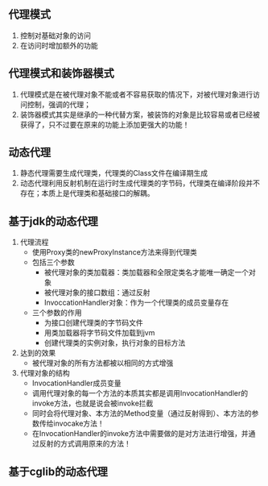 ## 代理模式
1. 控制对基础对象的访问
2. 在访问时增加额外的功能
## 代理模式和装饰器模式
1. 代理模式是在被代理对象不能或者不容易获取的情况下，对被代理对象进行访问控制，强调的代理；
2. 装饰器模式其实是继承的一种代替方案，被装饰的对象是比较容易或者已经被获得了，只不过要在原来的功能上添加更强大的功能！
## 动态代理
1. 静态代理需要生成代理类，代理类的Class文件在编译期生成
2. 动态代理利用反射机制在运行时生成代理类的字节码，代理类在编译阶段并不存在；本质上是代理类和基础接口的解耦。
## 基于jdk的动态代理
1. 代理流程
	- 使用Proxy类的newProxyInstance方法来得到代理类
	- 包括三个参数
		- 被代理对象的类加载器：类加载器和全限定类名才能唯一确定一个对象
		- 被代理对象的接口数组：通过反射
		- InvoccationHandler对象：作为一个代理类的成员变量存在
	- 三个参数的作用 
		- 为接口创建代理类的字节码文件
		- 用类加载器将字节码文件加载到jvm
		- 创建代理类的实例对象，执行对象的目标方法
2. 达到的效果
	- 被代理对象的所有方法都被以相同的方式增强
3. 代理对象的结构
	- InvocationHandler成员变量
	- 调用代理对象的每一个方法的本质其实都是调用InvocationHandler的invoke方法，也就是说会被invoke拦截
	- 同时会将代理对象、本方法的Method变量（通过反射得到）、本方法的参数传给invocake方法！
	- 在InvocationHandler的invoke方法中需要做的是对方法进行增强，并通过反射的方式调用原来的方法！
## 基于cglib的动态代理
